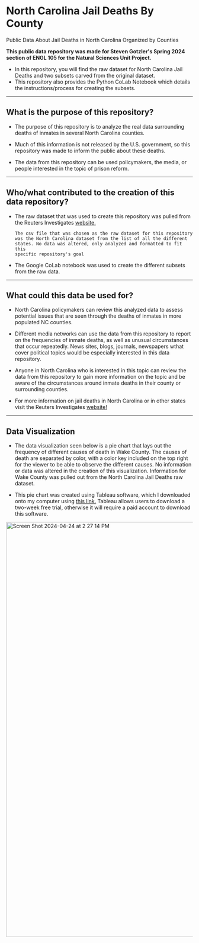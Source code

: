 # North Carolina Jail Deaths By County
Public Data About Jail Deaths in North Carolina Organized by Counties

**This public data repository was made for Steven Gotzler's Spring 2024 section of ENGL 105 for the Natural Sciences Unit Project.**

-   In this repository, you will find the raw dataset for North Carolina Jail Deaths and two subsets  carved from the original dataset.
-   This repository also provides the Python CoLab Notebook which details the instructions/process for creating the subsets.


---
## What is the purpose of this repository? 
-   The purpose of this repository is to analyze the real data surrounding deaths of inmates in several North Carolina counties.
 
-   Much of this information is not released by the U.S. government, so this repository was made to inform the public about these deaths. 

-   The data from this repository can be used policymakers, the media, or people interested in the topic of prison reform. 
----

## Who/what contributed to the creation of this data repository?
-   The raw dataset that was used to create this repository was pulled from the Reuters Investigates [website.](https://www.reuters.com/investigates/special-report/usa-jails-graphic/)
        
        The csv file that was chosen as the raw dataset for this repository 
        was the North Carolina dataset from the list of all the different
        states. No data was altered, only analyzed and formatted to fit this 
        specific repository's goal 

-   The Google CoLab notebook was used to create the different subsets from the raw data. 
----

## What could this data be used for?
-   North Carolina policymakers can review this analyzed data to assess potential issues that are seen through the deaths of inmates in more populated NC counties.

-   Different media networks can use the data from this repository to report on the frequencies of inmate deaths, as well as unusual circumstances that occur repeatedly.
        News sites, blogs, journals, newspapers wthat cover political topics would be especially interested in this data repository.  

-  Anyone in North Carolina who is interested in this topic can review the data from this repository to gain more information on the topic and be aware of the circumstances around inmate deaths in their county or surrounding counties.

-  For more information on jail deaths in North Carolina or in other states visit the Reuters Investigates [website!](https://www.reuters.com/investigates/special-report/usa-jails-graphic/)
----

## Data Visualization
- The data visualization seen below is a pie chart that lays out the frequency of different causes of death in Wake County. The causes of death are separated by color, with a color key included on the top right for the viewer to be able to observe the different causes.
       No information or data was altered in the creation of this visualization. Information for Wake County was pulled out from the North Carolina Jail Deaths raw dataset.
  
- This pie chart was created using Tableau software, which I downloaded onto my computer using [this link.](https://www.tableau.com/products/desktop/download)
        Tableau allows users to download a two-week free trial, otherwise it will require a paid account to download this software.

<img width="1120" alt="Screen Shot 2024-04-24 at 2 27 14 PM" src="https://github.com/arianna-cuevas/North-Carolina-Jail-Deaths/assets/167785479/95707d99-52bc-4af5-b0b7-c8f411d464d1">



